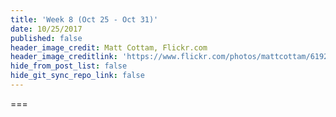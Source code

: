 ```yaml
---
title: 'Week 8 (Oct 25 - Oct 31)'
date: 10/25/2017
published: false
header_image_credit: Matt Cottam, Flickr.com
header_image_creditlink: 'https://www.flickr.com/photos/mattcottam/6192507935/'
hide_from_post_list: false
hide_git_sync_repo_link: false
---
```


<!--- Your module summary content goes below here -->

<!--- Your module summary content goes above here -->

===

<!--- Your weekly materials content goes below here -->
